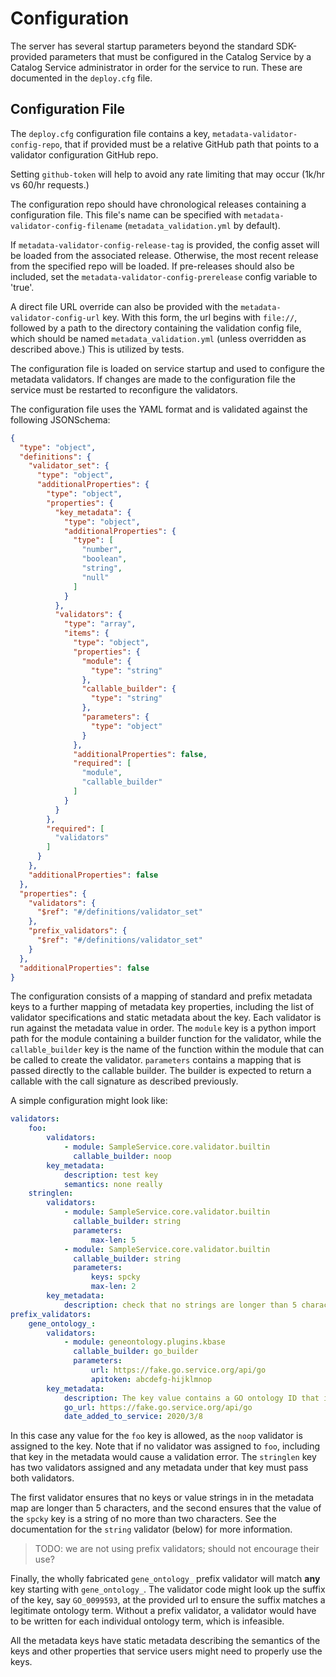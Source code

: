 # Configuration

The server has several startup parameters beyond the standard SDK-provided parameters that must be configured in the Catalog Service by a Catalog Service administrator in order for the service to run. These are documented in the `deploy.cfg` file.

## Configuration File

The `deploy.cfg` configuration file contains a key, `metadata-validator-config-repo`, that if provided must be a relative GitHub path that points to a validator configuration GitHub repo.

Setting `github-token` will help to avoid any rate limiting that may occur (1k/hr vs 60/hr requests.)

The configuration repo should have chronological releases containing a configuration file. This file's name can be specified with `metadata-validator-config-filename` (`metadata_validation.yml` by default).

If `metadata-validator-config-release-tag` is provided, the config asset will be loaded from the associated release. Otherwise, the most recent release from the specified repo will be loaded. If pre-releases should also be included, set the `metadata-validator-config-prerelease` config variable to 'true'. 

A direct file URL override can also be provided with the `metadata-validator-config-url` key. With this form, the url begins with `file://`, followed by a path to the directory containing the validation config file, which should be named `metadata_validation.yml` (unless overridden as described above.) This is utilized by tests.

The configuration file is loaded on service startup and used to configure the metadata validators. If changes are made to the configuration file the service must be restarted to reconfigure the validators.

The configuration file uses the YAML format and is validated against the following JSONSchema:

```json
{
  "type": "object",
  "definitions": {
    "validator_set": {
      "type": "object",
      "additionalProperties": {
        "type": "object",
        "properties": {
          "key_metadata": {
            "type": "object",
            "additionalProperties": {
              "type": [
                "number",
                "boolean",
                "string",
                "null"
              ]
            }
          },
          "validators": {
            "type": "array",
            "items": {
              "type": "object",
              "properties": {
                "module": {
                  "type": "string"
                },
                "callable_builder": {
                  "type": "string"
                },
                "parameters": {
                  "type": "object"
                }
              },
              "additionalProperties": false,
              "required": [
                "module",
                "callable_builder"
              ]
            }
          }
        },
        "required": [
          "validators"
        ]
      }
    },
    "additionalProperties": false
  },
  "properties": {
    "validators": {
      "$ref": "#/definitions/validator_set"
    },
    "prefix_validators": {
      "$ref": "#/definitions/validator_set"
    }
  },
  "additionalProperties": false
}
```

The configuration consists of a mapping of standard and prefix metadata keys to a further mapping of metadata key properties, including the list of validator specifications and static metadata about the key. Each validator is run against the metadata value in order. The `module` key is a python import path for the module containing a builder function for the validator, while the `callable_builder` key is the name of the function within the module that can be called to create the validator. `parameters` contains a mapping that is passed directly to the callable builder. The builder is expected to return a callable with the call signature as described previously.

A simple configuration might look like:

```yaml
validators:
    foo:
        validators:
            - module: SampleService.core.validator.builtin
              callable_builder: noop
        key_metadata:
            description: test key
            semantics: none really
    stringlen:
        validators:
            - module: SampleService.core.validator.builtin
              callable_builder: string
              parameters:
                  max-len: 5
            - module: SampleService.core.validator.builtin
              callable_builder: string
              parameters:
                  keys: spcky
                  max-len: 2
        key_metadata:
            description: check that no strings are longer than 5 characters and spcky is <2
prefix_validators:
    gene_ontology_:
        validators:
            - module: geneontology.plugins.kbase
              callable_builder: go_builder
              parameters: 
                  url: https://fake.go.service.org/api/go
                  apitoken: abcdefg-hijklmnop
        key_metadata:
            description: The key value contains a GO ontology ID that is linked to the sample.
            go_url: https://fake.go.service.org/api/go
            date_added_to_service: 2020/3/8
```

In this case any value for the `foo` key is allowed, as the `noop` validator is assigned to the key. Note that if no validator was assigned to `foo`, including that key in the metadata would cause a validation error. The `stringlen` key has two validators assigned and any metadata under that key must pass both validators.

The first validator ensures that no keys or value strings in in the metadata map are longer than 5 characters, and the second ensures that the value of the `spcky` key is a string of no more than two characters. See the documentation for the `string` validator (below) for more information.

> TODO: we are not using prefix validators; should not encourage their use?

Finally, the wholly fabricated `gene_ontology_` prefix validator will match **any** key starting with `gene_ontology_`. The validator code might look up the suffix of the key, say `GO_0099593`, at the provided url to ensure the suffix matches a legitimate ontology term. Without a prefix validator, a validator would have to be written for each individual ontology term, which is infeasible.

All the metadata keys have static metadata describing the semantics of the keys and other properties that service users might need to properly use the keys.
